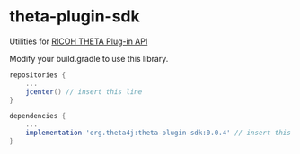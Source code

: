 # theta-plugin-sdk

Utilities for [RICOH THETA Plug-in API](https://api.ricoh/docs/theta-plugin/)

Modify your build.gradle to use this library.

```groovy
repositories {
    ...
    jcenter() // insert this line
}

dependencies {
    ...
    implementation 'org.theta4j:theta-plugin-sdk:0.0.4' // insert this line
}
```
